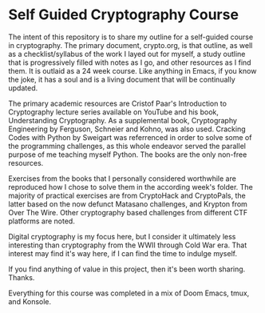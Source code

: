 # Self Guided Cryptography Course

The intent of this repository is to share my outline for a self-guided course in cryptography. The primary document, crypto.org, is that outline, as well as a checklist/syllabus of the work I layed out for myself, a study outline that is progressively filled with notes as I go, and other resources as I find them. It is outlaid as a 24 week course. Like anything in Emacs, if you know the joke, it has a soul and is a living document that will be continually updated.

The primary academic resources are Cristof Paar's Introduction to Cryptography lecture series available on YouTube and his book, Understanding Cryptography. As a supplemental book, Cryptography Engineering by Ferguson, Schneier and Kohno, was also used. Cracking Codes with Python by Sweigart was referrenced in order to solve some of the programming challenges, as this whole endeavor served the parallel purpose of me teaching myself Python. The books are the only non-free resources.

Exercises from the books that I personally considered worthwhile are reproduced how I chose to solve them in the according week's folder. The majority of practical exercises are from CryptoHack and CryptoPals, the latter based on the now defunct Matasano challenges, and Krypton from Over The Wire. Other cryptography based challenges from different CTF platforms are noted.

Digital cryptography is my focus here, but I consider it ultimately less interesting than cryptography from the WWII through Cold War era. That interest may find it's way here, if I can find the time to indulge myself.

If you find anything of value in this project, then it's been worth sharing. Thanks.

Everything for this course was completed in a mix of Doom Emacs, tmux, and Konsole.
